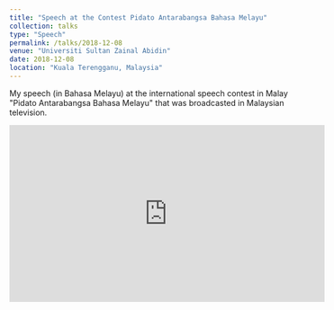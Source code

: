```yaml
---
title: "Speech at the Contest Pidato Antarabangsa Bahasa Melayu"
collection: talks
type: "Speech"
permalink: /talks/2018-12-08
venue: "Universiti Sultan Zainal Abidin"
date: 2018-12-08
location: "Kuala Terengganu, Malaysia"
---
```


My speech (in Bahasa Melayu) at the international speech contest in Malay "Pidato Antarabangsa Bahasa Melayu" that was broadcasted in Malaysian television.

<iframe width="560" height="315" src="https://www.youtube.com/embed/ksNFPZe1g-w?si=yaKv_MxxY81_H12H&amp;start=5266" title="YouTube video player" frameborder="0" allow="accelerometer; autoplay; clipboard-write; encrypted-media; gyroscope; picture-in-picture; web-share" allowfullscreen></iframe>